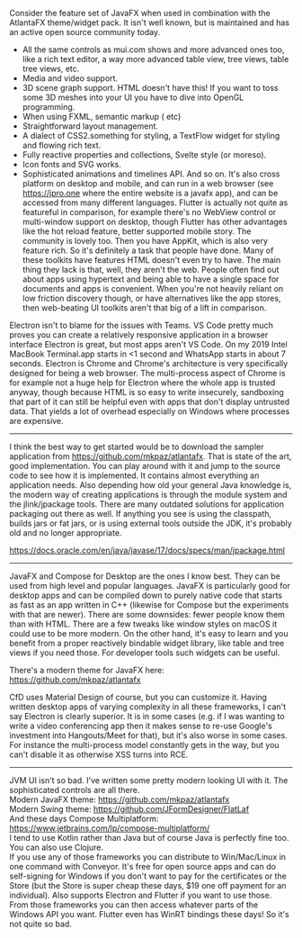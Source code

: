 
Consider the feature set of JavaFX when used in combination with the AtlantaFX theme/widget pack. It isn't well known, but is maintained and has an active open source community today.
- All the same controls as mui.com shows and more advanced ones too, like a rich text editor, a way more advanced table view, tree views, table tree views, etc.
- Media and video support.
- 3D scene graph support. HTML doesn't have this! If you want to toss some 3D meshes into your UI you have to dive into OpenGL programming.
- When using FXML, semantic markup (<TabView> etc)
- Straightforward layout management.
- A dialect of CSS2.something for styling, a TextFlow widget for styling and flowing rich text.
- Fully reactive properties and collections, Svelte style (or moreso).
- Icon fonts and SVG works.
- Sophisticated animations and timelines API.
And so on. It's also cross platform on desktop and mobile, and can run in a web browser (see https://jpro.one where the entire website is a javafx app), and can be accessed from many different languages.
Flutter is actually not quite as featureful in comparison, for example there's no WebView control or multi-window support on desktop, though Flutter has other advantages like the hot reload feature, better supported mobile story. The community is lovely too.
Then you have AppKit, which is also very feature rich.
So it's definitely a task that people have done. Many of these toolkits have features HTML doesn't even try to have. The main thing they lack is that, well, they aren't the web. People often find out about apps using hypertext and being able to have a single space for documents and apps is convenient. When you're not heavily reliant on low friction discovery though, or have alternatives like the app stores, then web-beating UI toolkits aren't that big of a lift in comparison.

Electron isn't to blame for the issues with Teams. VS Code pretty much proves you can create a relatively responsive application in a browser interface
Electron is great, but most apps aren't VS Code. On my 2019 Intel MacBook Terminal.app starts in <1 second and WhatsApp starts in about 7 seconds. Electron is Chrome and Chrome's architecture is very specifically designed for being a web browser. The multi-process aspect of Chrome is for example not a huge help for Electron where the whole app is trusted anyway, though because HTML is so easy to write insecurely, sandboxing that part of it can still be helpful even with apps that don't display untrusted data. That yields a lot of overhead especially on Windows where processes are expensive.

---
I think the best way to get started would be to download the sampler application from https://github.com/mkpaz/atlantafx. That is state of the art, good implementation. You can play around with it and jump to the source code to see how it is implemented. It contains almost everything an application needs.
Also depending how old your general Java knowledge is, the modern way of creating applications is through the module system and the jlink/jpackage tools. There are many outdated solutions for application packaging out there as well. If anything you see is using the classpath, builds jars or fat jars, or is using external tools outside the JDK, it's probably old and no longer appropriate.

https://docs.oracle.com/en/java/javase/17/docs/specs/man/jpackage.html

---
JavaFX and Compose for Desktop are the ones I know best. They can be used from high level and popular languages. JavaFX is particularly good for desktop apps and can be compiled down to purely native code that starts as fast as an app written in C++ (likewise for Compose but the experiments with that are newer).
There are some downsides: fewer people know them than with HTML. There are a few tweaks like window styles on macOS it could use to be more modern. On the other hand, it's easy to learn and you benefit from a proper reactively bindable widget library, like table and tree views if you need those. For developer tools such widgets can be useful.

There's a modern theme for JavaFX here:  
https://github.com/mkpaz/atlantafx

CfD uses Material Design of course, but you can customize it.
Having written desktop apps of varying complexity in all these frameworks, I can't say Electron is clearly superior. It is in some cases (e.g. if I was wanting to write a video conferencing app then it makes sense to re-use Google's investment into Hangouts/Meet for that), but it's also worse in some cases. For instance the multi-process model constantly gets in the way, but you can't disable it as otherwise XSS turns into RCE.

---
JVM UI isn't so bad. I've written some pretty modern looking UI with it. The sophisticated controls are all there.  
Modern JavaFX theme: https://github.com/mkpaz/atlantafx  
Modern Swing theme: https://github.com/JFormDesigner/FlatLaf  
And these days Compose Multiplatform: https://www.jetbrains.com/lp/compose-multiplatform/  
I tend to use Kotlin rather than Java but of course Java is perfectly fine too. You can also use Clojure.  
If you use any of those frameworks you can distribute to Win/Mac/Linux in one command with Conveyor. It's free for open source apps and can do self-signing for Windows if you don't want to pay for the certificates or the Store (but the Store is super cheap these days, $19 one off payment for an individual). Also supports Electron and Flutter if you want to use those.
From those frameworks you can then access whatever parts of the Windows API you want. Flutter even has WinRT bindings these days! So it's not quite so bad.  


